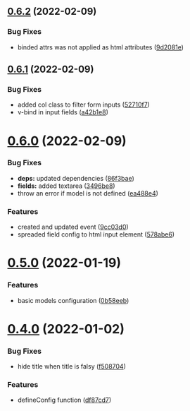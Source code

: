 ## [0.6.2](https://github.com/mitto98/zetto/compare/v0.6.1...v0.6.2) (2022-02-09)


### Bug Fixes

* binded attrs was not applied as html attributes ([9d2081e](https://github.com/mitto98/zetto/commit/9d2081e07cc6ec72afa1840bd4a6583824d53001))



## [0.6.1](https://github.com/mitto98/zetto/compare/v0.6.0...v0.6.1) (2022-02-09)


### Bug Fixes

* added col class to filter form inputs ([52710f7](https://github.com/mitto98/zetto/commit/52710f724609c53d5bff3b6a98c118f0f38be23e))
* v-bind in input fields ([a42b1e8](https://github.com/mitto98/zetto/commit/a42b1e85c8bf293b83a4b66a2cacde45320e1958))



# [0.6.0](https://github.com/mitto98/zetto/compare/v0.5.0...v0.6.0) (2022-02-09)


### Bug Fixes

* **deps:** updated dependencies ([86f3bae](https://github.com/mitto98/zetto/commit/86f3bae55dc61f9f2b1ad678350e123290f0bbed))
* **fields:** added textarea ([3496be8](https://github.com/mitto98/zetto/commit/3496be89f90334c43a3b86e82df03e818be81536))
* throw an error if model is not defined ([ea488e4](https://github.com/mitto98/zetto/commit/ea488e46deec9ba195a45663145105ed0bc22a62))


### Features

* created and updated event ([9cc03d0](https://github.com/mitto98/zetto/commit/9cc03d0d7cc7caa6babda2d474b80984e65f9377))
* spreaded field config to html input element ([578abe6](https://github.com/mitto98/zetto/commit/578abe6a991bbd0436086bfa82cf2664690bbd22))



# [0.5.0](https://github.com/mitto98/zetto/compare/v0.4.0...v0.5.0) (2022-01-19)


### Features

* basic models configuration ([0b58eeb](https://github.com/mitto98/zetto/commit/0b58eebe37c3cc0430d3569c70755d9756dcab69))



# [0.4.0](https://github.com/mitto98/zetto/compare/v0.3.0...v0.4.0) (2022-01-02)


### Bug Fixes

* hide title when title is falsy ([f508704](https://github.com/mitto98/zetto/commit/f508704cb20b5e644faf6d2bc8bf555853cfd14c))


### Features

* defineConfig function ([df87cd7](https://github.com/mitto98/zetto/commit/df87cd7711d82804761ed56994c3e87d3ef21277))



